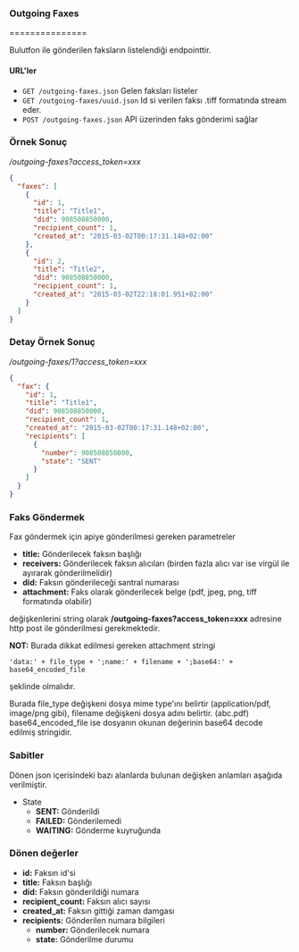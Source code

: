 ### Outgoing Faxes
===============

Bulutfon ile gönderilen faksların listelendiği endpointtir.

#### URL'ler
* `GET /outgoing-faxes.json` Gelen faksları listeler
* `GET /outgoing-faxes/uuid.json` Id si verilen faksı .tiff formatında stream eder.
* `POST /outgoing-faxes.json` API üzerinden faks gönderimi sağlar

### Örnek Sonuç

*/outgoing-faxes?access_token=xxx*

```json
{
  "faxes": [
    {
      "id": 1,
      "title": "Title1",
      "did": 908508850000,
      "recipient_count": 1,
      "created_at": "2015-03-02T00:17:31.148+02:00"
    },
    {
      "id": 2,
      "title": "Title2",
      "did": 908508850000,
      "recipient_count": 1,
      "created_at": "2015-03-02T22:18:01.951+02:00"
    }
  ]
}
```

### Detay Örnek Sonuç

*/outgoing-faxes/1?access_token=xxx*

```json
{
  "fax": {
    "id": 1,
    "title": "Title1",
    "did": 908508850000,
    "recipient_count": 1,
    "created_at": "2015-03-02T00:17:31.148+02:00",
    "recipients": [
      {
        "number": 908508850000,
        "state": "SENT"
      }
    ]
  }
}
```

### Faks Göndermek

Fax göndermek için apiye gönderilmesi gereken parametreler

* **title:** Gönderilecek faksın başlığı
* **receivers:** Gönderilecek faksın alıcıları (birden fazla alıcı var ise virgül ile ayırarak gönderilmelidir)
* **did:** Faksın gönderileceği santral numarası
* **attachment:** Faks olarak gönderilecek belge (pdf, jpeg, png, tiff formatında olabilir)

değişkenlerini string olarak **/outgoing-faxes?access_token=xxx** adresine http post ile gönderilmesi gerekmektedir.

**NOT:** Burada dikkat edilmesi gereken attachment stringi

`'data:' + file_type + ';name:' + filename + ';base64:' + base64_encoded_file`

şeklinde olmalıdır.

Burada file_type değişkeni dosya mime type'ını belirtir (application/pdf, image/png gibi),
filename değişkeni dosya adını belirtir. (abc.pdf)
base64_encoded_file ise dosyanın okunan değerinin base64 decode edilmiş stringidir.

### Sabitler

Dönen json içerisindeki bazı alanlarda bulunan değişken anlamları aşağıda verilmiştir.

* State
    * **SENT:** Gönderildi
    * **FAILED:** Gönderilemedi
    * **WAITING:** Gönderme kuyruğunda

### Dönen değerler

* **id:** Faksın id'si
* **title:** Faksın başlığı
* **did:** Faksın gönderildiği numara
* **recipient_count:** Faksın alıcı sayısı
* **created_at:** Faksın gittiği zaman damgası
* **recipients:** Gönderilen numara bilgileri
    * **number:** Gönderilecek numara
    * **state:** Gönderilme durumu